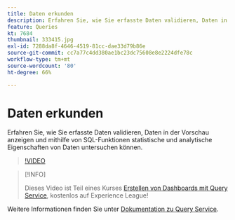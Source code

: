 ```yaml
---
title: Daten erkunden
description: Erfahren Sie, wie Sie erfasste Daten validieren, Daten in der Vorschau anzeigen und mithilfe von SQL-Funktionen statistische und analytische Eigenschaften von Daten untersuchen können.
feature: Queries
kt: 7684
thumbnail: 333415.jpg
exl-id: 7288da8f-4646-4519-81cc-dae33d79b86e
source-git-commit: cc7a77c4dd380ae1bc23dc75608e8e2224dfe78c
workflow-type: tm+mt
source-wordcount: '80'
ht-degree: 66%

---
```


# Daten erkunden

Erfahren Sie, wie Sie erfasste Daten validieren, Daten in der Vorschau anzeigen und mithilfe von SQL-Funktionen statistische und analytische Eigenschaften von Daten untersuchen können.

>[!VIDEO](https://video.tv.adobe.com/v/333415?quality=12&learn=on)

>[!INFO]
>
> Dieses Video ist Teil eines Kurses [Erstellen von Dashboards mit Query Service](https://experienceleague.adobe.com/?recommended=ExperiencePlatform-D-1-2021.1.qsvc.dash), kostenlos auf Experience League!

Weitere Informationen finden Sie unter [Dokumentation zu Query Service](https://experienceleague.adobe.com/docs/experience-platform/query/home.html?lang=de).

